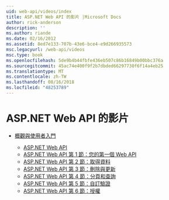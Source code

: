 ```yaml
---
uid: web-api/videos/index
title: ASP.NET Web API 的影片 |Microsoft Docs
author: rick-anderson
description: ''
ms.author: riande
ms.date: 02/16/2012
ms.assetid: 8ed7e133-707b-43e6-bce4-e9d266935573
msc.legacyurl: /web-api/videos
msc.type: book
ms.openlocfilehash: 5de9b4b44fbfe436eb507c86b16849b00bbc376a
ms.sourcegitcommit: 45ac74e400f9f2b7dbded66297730f6f14a4eb25
ms.translationtype: MT
ms.contentlocale: zh-TW
ms.lasthandoff: 08/16/2018
ms.locfileid: "48253789"
---
```

<a name="aspnet-web-api-videos"></a>ASP.NET Web API 的影片
====================
- [概觀與使用者入門](getting-started/index.md)

    - [ASP.NET Web API](getting-started/aspnet-web-api.md)
    - [ASP.NET Web API 第 1 節：您的第一個 Web API](getting-started/your-first-web-api.md)
    - [ASP.NET Web API 第 2 節：取得資料](getting-started/getting-data.md)
    - [ASP.NET Web API 第 3 節：刪除與更新](getting-started/delete-and-update.md)
    - [ASP.NET Web API 第 4 節：分頁和查詢](getting-started/paging-and-querying.md)
    - [ASP.NET Web API 第 5 節：自訂驗證](getting-started/custom-validation.md)
    - [ASP.NET Web API 第 6 節：授權](getting-started/authorization.md)
